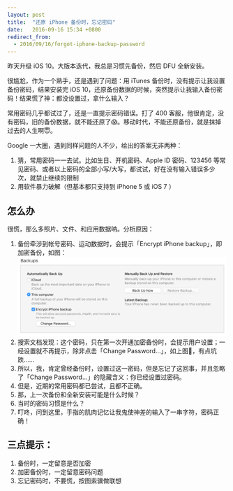 ```yaml
---
layout: post
title:  "还原 iPhone 备份时，忘记密码"
date:   2016-09-16 15:34 +0800
redirect_from:
  - 2016/09/16/forgot-iphone-backup-password
---
```


昨天升级 iOS 10。大版本迭代，我总是习惯先备份，然后 DFU 全新安装。

很尴尬，作为一个熟手，还是遇到了问题：用 iTunes 备份时，没有提示让我设置备份密码，结果安装完 iOS 10，还原备份数据的时候，突然提示让我输入备份密码！结果慌了神：都没设置过，拿什么输入？

常用密码几乎都试过了，还是一直提示密码错误。打了 400 客服，他很肯定，没有密码，旧的备份数据，就不能还原了😱。移动时代，不能还原备份，就是抹掉过去的人生啊😇。

Google 一大圈，遇到同样问题的人不少，给出的答案无非两种：

1. 猜，常用密码一一去试。比如生日、开机密码、Apple ID 密码、123456 等常见密码、或者以上密码的全部小写/大写，都试试，好在没有输入错误多少次，就禁止继续的限制
2. 用软件暴力破解（但基本都只支持到 iPhone 5 或 iOS 7 ）

## 怎么办

很慌，那么多照片、文件、和应用数据呐。分析原因：

1. 备份牵涉到帐号密码、运动数据时，会提示「Encrypt iPhone backup」，即加密备份，如图：
   ![backup iPhone](/files/2016/09/16/backup-iphone.png)
2. 搜索文档发现：这个密码，只在第一次开通加密备份时，会提示用户设置；一经设置就不再提示，除非点击「Change Password…」，如上图🖕，有点坑跌……
3. 所以，我，肯定曾经备份时，设置过这一密码，但是忘记了这回事，并且忽略了「Change Password…」的隐藏含义：你已经设置过密码。
4. 但是，近期的常用密码都已尝试，且都不正确。
5. 那，上一次备份和全新安装可能是什么时候？
6. 当时的密码习惯是什么？
7. 叮咚，问到这里，手指的肌肉记忆让我鬼使神差的输入了一串字符，密码正确！

## 三点提示：
1. 备份时，一定留意是否加密
2. 加密备份时，一定留意密码问题
3. 忘记密码时，不要慌，按图索骥做联想
